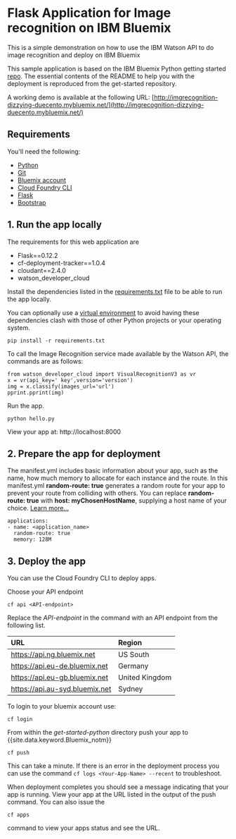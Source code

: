 # Flask Application for Image recognition on IBM Bluemix

This is a simple demonstration on how to use the IBM Watson API to do image recognition and deploy on IBM Bluemix

This sample application is based on the IBM Bluemix Python getting started [repo](https://github.com/IBM-Bluemix/get-started-python). The essential contents of the README to help you with the deployment is reproduced from the get-started repository.

A working demo is available at the following URL: [http://imgrecognition-dizzying-duecento.mybluemix.net/](http://imgrecognition-dizzying-duecento.mybluemix.net/)

## Requirements

You'll need the following:
* [Python](https://www.python.org/download/releases/2.7/)
* [Git](https://git-scm.com/downloads)
* [Bluemix account](https://console.ng.bluemix.net/registration/)
* [Cloud Foundry CLI](https://github.com/cloudfoundry/cli#downloads)
* [Flask](http://flask.pocoo.org/)
* [Bootstrap](http://getbootstrap.com/getting-started#download)


## 1. Run the app locally

The requirements for this web application are 

* Flask==0.12.2
* cf-deployment-tracker==1.0.4
* cloudant==2.4.0
* watson_developer_cloud

Install the dependencies listed in the [requirements.txt](https://pip.readthedocs.io/en/stable/user_guide/#requirements-files) file to be able to run the app locally.

You can optionally use a [virtual environment](https://packaging.python.org/installing/#creating-and-using-virtual-environments) to avoid having these dependencies clash with those of other Python projects or your operating system.

  ```
pip install -r requirements.txt
  ```

To call the Image Recognition service made available by the Watson API, the commands are as follows:
 ```
from watson_developer_cloud import VisualRecognitionV3 as vr
x = vr(api_key=' key',version='version')
img = x.classify(images_url='url')
pprint.pprint(img)
 ```

Run the app.
  ```
python hello.py
  ```

View your app at: http://localhost:8000

## 2. Prepare the app for deployment

The manifest.yml includes basic information about your app, such as the name, how much memory to allocate for each instance and the route. In this manifest.yml **random-route: true** generates a random route for your app to prevent your route from colliding with others.  You can replace **random-route: true** with **host: myChosenHostName**, supplying a host name of your choice. [Learn more...](https://console.bluemix.net/docs/manageapps/depapps.html#appmanifest)
 ```
 applications:
 - name: <application_name>
   random-route: true
   memory: 128M
 ```

## 3. Deploy the app

You can use the Cloud Foundry CLI to deploy apps.

Choose your API endpoint
   ```
cf api <API-endpoint>
   ```

Replace the *API-endpoint* in the command with an API endpoint from the following list.

|URL                             |Region          |
|:-------------------------------|:---------------|
| https://api.ng.bluemix.net     | US South       |
| https://api.eu-de.bluemix.net  | Germany        |
| https://api.eu-gb.bluemix.net  | United Kingdom |
| https://api.au-syd.bluemix.net | Sydney         |

To login to your bluemix account use:
  ```
cf login
  ```

From within the *get-started-python* directory push your app to {{site.data.keyword.Bluemix_notm}}
  ```
cf push
  ```

This can take a minute. If there is an error in the deployment process you can use the command `cf logs <Your-App-Name> --recent` to troubleshoot.

When deployment completes you should see a message indicating that your app is running.  View your app at the URL listed in the output of the push command.  You can also issue the
  ```
cf apps
  ```
  command to view your apps status and see the URL.
